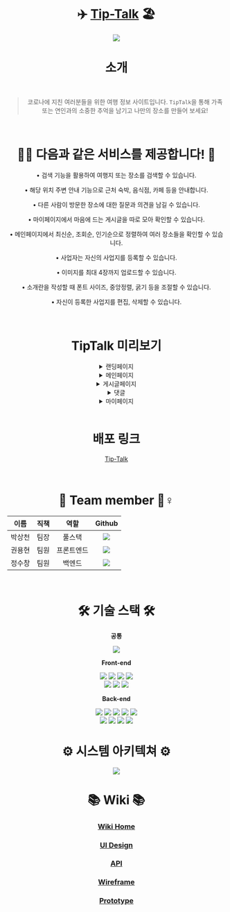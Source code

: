 <div align="center">

 # ✈️ <a href="https://tiptalk.site/">Tip-Talk</a> 🏖

<img src="https://drawit.s3.ap-northeast-2.amazonaws.com/tiptalk/%E1%84%89%E1%85%B3%E1%84%8F%E1%85%B3%E1%84%85%E1%85%B5%E1%86%AB%E1%84%89%E1%85%A3%E1%86%BA+2021-11-11+%E1%84%8B%E1%85%A9%E1%84%92%E1%85%AE+1.05.56.png" />
 
# 소개
 
 <br />
 
 > 코로나에 지친 여러분들을 위한 여행 정보 사이트입니다. `TipTalk`을 통해 가족 또는 연인과의 소중한 추억을 남기고 나만의 장소를 만들어 보세요!
 
 <br />

# 🏄‍♀️ 다음과 같은 서비스를 제공합니다! 🤼‍

 <p>• 검색 기능을 활용하여 여행지 또는 장소를 검색할 수 있습니다.</p>
 <p>• 해당 위치 주변 안내 기능으로 근처 숙박, 음식점, 카페 등을 안내합니다.</p>
 <p>• 다른 사람이 방문한 장소에 대한 질문과 의견을 남길 수 있습니다.</p>
 <p>• 마이페이지에서 마음에 드는 게시글을 따로 모아 확인할 수 있습니다.</p>
 <p>• 메인페이지에서 최신순, 조회순, 인기순으로 정렬하여 여러 장소들을 확인할 수 있습니다.</p>
 <p>• 사업자는 자신의 사업지를 등록할 수 있습니다.</p>
 <p>• 이미지를 최대 4장까지 업로드할 수 있습니다.</p>
 <p>• 소개란을 작성할 때 폰트 사이즈, 중앙정렬, 굵기 등을 조절할 수 있습니다.</p>
 <p>• 자신이 등록한 사업지를 편집, 삭제할 수 있습니다.</p>
 
 <br />
 
 # TipTalk 미리보기
 
<details>
<summary>랜딩페이지</summary>
<br />

<img src="https://user-images.githubusercontent.com/82024136/141252250-798e430b-c1b0-4130-9133-6eabf5b4ff2d.gif" width="600px" height="480px" alt="랜딩페이지"/>

</details>
<details>
<summary>메인페이지</summary>
<br />

<img src="https://user-images.githubusercontent.com/82024136/141295381-86675f29-ed81-46be-b0de-c8a6d2201105.gif" width="600px" height="480px" alt="main" />
<img src="https://user-images.githubusercontent.com/82024136/141296157-16da07fb-2472-4ab2-ad9c-38fbf7bb377c.gif" width="600px" height="480px" alt="main" />

</details>
<details>
<summary>게시글페이지</summary>
<br />

<img src="https://user-images.githubusercontent.com/82024136/141297454-a2550a49-184b-463e-abb1-d7459a844b32.gif" width="600px" alt="main2" />

</details>
<details>
<summary>댓글</summary>
<br />

<img src="https://user-images.githubusercontent.com/82024136/141298254-63686ff9-eefd-469b-97f9-984e79dd7e06.gif" width="600px" alt="comment" />

</details>
<details>

<summary>마이페이지</summary>
<br />
 
 <img src="https://user-images.githubusercontent.com/82024136/141407239-323698a4-ab36-448a-90dd-fe0feb65ac5e.gif" width="600px" alt="comment" />

</details>
 
 <br />
 
 # 배포 링크
 <a href="https://tiptalk.site/">Tip-Talk</a>
 
 <br />
 
 # 🐸 Team member 🐸♀️
 
 |이름|직책|역할|Github|
 |:-:|:-:|:-:|:-:|
 |박상천|팀장|풀스택| <a href="https://github.com/3000-2"><img src="https://img.shields.io/badge/3002-00b667?style=for-the-badge&logo=github&logoColor=black&link=https://github.com/3000-2" />|
 |권용현|팀원|프론트엔드| <a href="https://github.com/waieitsh"><img src="https://img.shields.io/badge/waieitsh-00b667?style=for-the-badge&logo=github&logoColor=black&link=https://github.com/waieitsh" />|
 |정수창|팀원|백엔드|<a href="https://github.com/tnckddl14"><img src="https://img.shields.io/badge/tnckddl14-00b667?style=for-the-badge&logo=github&logoColor=black&link=https://github.com/tnckddl14" />|
 
 <br />
 
 # 🛠 기술 스택 🛠
 
 **공통**
 
  <img src="https://img.shields.io/badge/JavaScript-F7DF1E?style=flat-square&logo=JavaScript&logoColor=white"/>
 
 **Front-end**
  
  <img src="https://img.shields.io/badge/React-61DAFB?style=flat-square&logo=React&logoColor=white"/>
  <img src="https://img.shields.io/badge/React Router-CA4245?style=flat-square&logo=React Router&logoColor=white"/>
  <img src="https://img.shields.io/badge/CSS3-1572B6?style=flat-square&logo=CSS3&logoColor=white"/>
  <img src="https://img.shields.io/badge/HTML5-E34F26?style=flat-square&logo=HTML5&logoColor=white"/><br />
  <img src="https://img.shields.io/badge/Styled%20Components-DB7093?style=flat-square&amp;logo=styled-components&amp;logoColor=white"/>
  <img src="https://img.shields.io/badge/Axios-339933?style=flat-square&logo=Node.js&logoColor=white"/>
  <img src="https://img.shields.io/badge/Slate.js-FFD000?style=flat-square&logo=Node.js&logoColor=white"/>
  
  
 **Back-end**
  
  
  <img src="https://img.shields.io/badge/Node.js-339933?style=flat-square&logo=Node.js&logoColor=white"/>
  <img src="https://img.shields.io/badge/Express-000000?style=flat-square&logo=Express&logoColor=white"/>
  <img src="https://img.shields.io/badge/S3-569A31?style=flat-square&logo=Amazon S3&logoColor=white"/>
  <img src="https://img.shields.io/badge/NodeMailer-339933?style=flat-square&logo=Node.js&logoColor=white"/>
  <img src="https://img.shields.io/badge/JSONWebTokens-2962FF?style=flat-square&logo=JSON Web Tokens&logoColor=white"/><br />
  <img src="https://img.shields.io/badge/Multer-339933?style=flat-square&logo=Node.js&logoColor=white"/>
  <img src="https://img.shields.io/badge/MySQL-4479A1?style=flat-square&logo=MySQL&logoColor=white"/>
  <img src="https://img.shields.io/badge/Sequelize-52B0E7?style=flat-square&logo=Sequelize&logoColor=white"/>
  <img src="https://img.shields.io/badge/Bcrypt-2962FF?style=flat-square&logo=Node.js&logoColor=white"/>
 
 <br />
  
  # ⚙️ 시스템 아키텍쳐 ⚙️
  
  <img src="https://drawit.s3.ap-northeast-2.amazonaws.com/tiptalk/system.png" />
 
 <br />
  
  # 📚 Wiki 📚
  
  ### <a href="https://github.com/codestates/Tip-Talk/wiki">Wiki Home</a> 
  ### <a href="https://github.com/codestates/Tip-Talk/wiki/UI-Design">UI Design</a> 
  ### <a href="https://github.com/codestates/Tip-Talk/wiki/API-Documents">API</a> 
  ### <a href="https://github.com/codestates/Tip-Talk/wiki/Wireframe">Wireframe</a> 
  ### <a href="https://github.com/codestates/Tip-Talk/wiki/Prototype">Prototype</a> 
  
</div>

